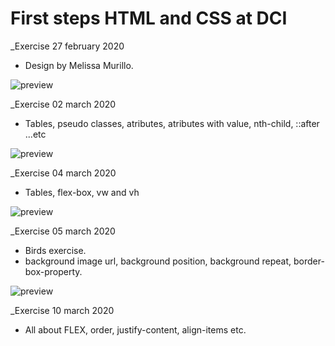 # First steps HTML and CSS at DCI

_Exercise 27 february 2020
* Design by Melissa Murillo.



![preview](https://imagizer.imageshack.com/img922/5928/TORnxS.gif)

_Exercise 02 march 2020
* Tables, pseudo classes, atributes, atributes with value, nth-child, ::after ...etc



![preview](https://imagizer.imageshack.com/img923/9802/8pfNU0.gif)


_Exercise 04 march 2020
* Tables, flex-box, vw and vh



![preview](https://imagizer.imageshack.com/v2/320x240q90/924/9pyfvf.jpg)

_Exercise 05 march 2020
* Birds exercise. 
* background image url, background position, background repeat, border-box-property. 



![preview](https://imagizer.imageshack.com/img923/8789/yT43y2.gif)

_Exercise 10 march 2020

* All about FLEX, order, justify-content, align-items etc. 







